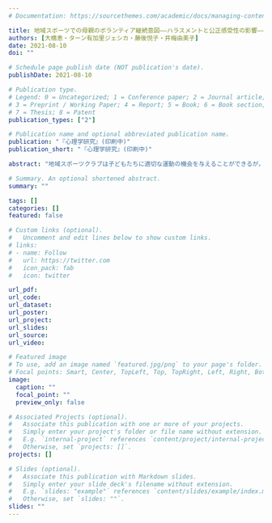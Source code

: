 ```yaml
---
# Documentation: https://sourcethemes.com/academic/docs/managing-content/

title: 地域スポーツでの母親のボランティア継続意図――ハラスメントと公正感受性の影響――
authors: [大橋恵・ターン有加里ジェシカ・藤後悦子・井梅由美子]
date: 2021-08-10
doi: ""

# Schedule page publish date (NOT publication's date).
publishDate: 2021-08-10

# Publication type.
# Legend: 0 = Uncategorized; 1 = Conference paper; 2 = Journal article;
# 3 = Preprint / Working Paper; 4 = Report; 5 = Book; 6 = Book section;
# 7 = Thesis; 8 = Patent
publication_types: ["2"]

# Publication name and optional abbreviated publication name.
publication: "『心理学研究』(印刷中)"
publication_short: "『心理学研究』(印刷中)"

abstract: "地域スポーツクラブは子どもたちに適切な運動の機会を与えることができるが，その親からの多大なサポートを必要とするケースが多い。本研究は，子どもたちのクラブのサポートをうながす要因を，ボランティアを継続する動機という視点から検討した。我々は，小学校3年生から6年生の地域スポーツクラブに参加している子を持つ母親（N = 800）を対象にオンライン調査を行った。その結果，実際の活動量に加え，親同士のハラスメントが強いと負担感が強くなり，その結果としてサポート継続意図が下がることが示された。参加満足度は，負担感を下げることにより，サポート継続意図にポジティブな影響があった。これに加え，公正感受性が負担感とサポート継続意図を調整していることが分かった。本研究で得られた知見が，地域スポーツにおいてボランティアを行う母親以外のボランティアでも見られるかどうか検討が必要であろう。"

# Summary. An optional shortened abstract.
summary: ""

tags: []
categories: []
featured: false

# Custom links (optional).
#   Uncomment and edit lines below to show custom links.
# links:
# - name: Follow
#   url: https://twitter.com
#   icon_pack: fab
#   icon: twitter

url_pdf:
url_code:
url_dataset:
url_poster:
url_project:
url_slides:
url_source:
url_video:

# Featured image
# To use, add an image named `featured.jpg/png` to your page's folder. 
# Focal points: Smart, Center, TopLeft, Top, TopRight, Left, Right, BottomLeft, Bottom, BottomRight.
image:
  caption: ""
  focal_point: ""
  preview_only: false

# Associated Projects (optional).
#   Associate this publication with one or more of your projects.
#   Simply enter your project's folder or file name without extension.
#   E.g. `internal-project` references `content/project/internal-project/index.md`.
#   Otherwise, set `projects: []`.
projects: []

# Slides (optional).
#   Associate this publication with Markdown slides.
#   Simply enter your slide deck's filename without extension.
#   E.g. `slides: "example"` references `content/slides/example/index.md`.
#   Otherwise, set `slides: ""`.
slides: ""
---
```


